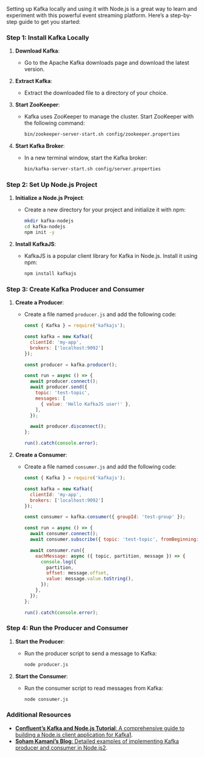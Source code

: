 Setting up Kafka locally and using it with Node.js is a great way to learn and experiment with this powerful event streaming platform. Here’s a step-by-step guide to get you started:

### Step 1: Install Kafka Locally

1. **Download Kafka**:
    
    - Go to the Apache Kafka downloads page and download the latest version.
2. **Extract Kafka**:
    
    - Extract the downloaded file to a directory of your choice.
3. **Start ZooKeeper**:
    
    - Kafka uses ZooKeeper to manage the cluster. Start ZooKeeper with the following command:
        
        ```sh
        bin/zookeeper-server-start.sh config/zookeeper.properties
        ```
        
4. **Start Kafka Broker**:
    
    - In a new terminal window, start the Kafka broker:
        
        ```sh
        bin/kafka-server-start.sh config/server.properties
        ```
        

### Step 2: Set Up Node.js Project

1. **Initialize a Node.js Project**:
    
    - Create a new directory for your project and initialize it with npm:
        
        ```sh
        mkdir kafka-nodejs
        cd kafka-nodejs
        npm init -y
        ```
        
2. **Install KafkaJS**:
    
    - KafkaJS is a popular client library for Kafka in Node.js. Install it using npm:
        
        ```sh
        npm install kafkajs
        ```
        

### Step 3: Create Kafka Producer and Consumer

1. **Create a Producer**:
    
    - Create a file named `producer.js` and add the following code:
        
        ```js
        const { Kafka } = require('kafkajs');
        
        const kafka = new Kafka({
          clientId: 'my-app',
          brokers: ['localhost:9092']
        });
        
        const producer = kafka.producer();
        
        const run = async () => {
          await producer.connect();
          await producer.send({
            topic: 'test-topic',
            messages: [
              { value: 'Hello KafkaJS user!' },
            ],
          });
        
          await producer.disconnect();
        };
        
        run().catch(console.error);
        ```
        
2. **Create a Consumer**:
    
    - Create a file named `consumer.js` and add the following code:
        
        ```js
        const { Kafka } = require('kafkajs');
        
        const kafka = new Kafka({
          clientId: 'my-app',
          brokers: ['localhost:9092']
        });
        
        const consumer = kafka.consumer({ groupId: 'test-group' });
        
        const run = async () => {
          await consumer.connect();
          await consumer.subscribe({ topic: 'test-topic', fromBeginning: true });
        
          await consumer.run({
            eachMessage: async ({ topic, partition, message }) => {
              console.log({
                partition,
                offset: message.offset,
                value: message.value.toString(),
              });
            },
          });
        };
        
        run().catch(console.error);
        ```
        

### Step 4: Run the Producer and Consumer

1. **Start the Producer**:
    
    - Run the producer script to send a message to Kafka:
        
        ```sh
        node producer.js
        ```
        
2. **Start the Consumer**:
    
    - Run the consumer script to read messages from Kafka:
        
        ```sh
        node consumer.js
        ```
        

### Additional Resources

- [**Confluent’s Kafka and Node.js Tutorial**: A comprehensive guide to building a Node.js client application for Kafka](https://developer.confluent.io/get-started/nodejs/)[1](https://developer.confluent.io/get-started/nodejs/).
- [**Soham Kamani’s Blog**: Detailed examples of implementing Kafka producer and consumer in Node.js](https://developer.confluent.io/get-started/nodejs/)[2](https://www.sohamkamani.com/nodejs/working-with-kafka/).